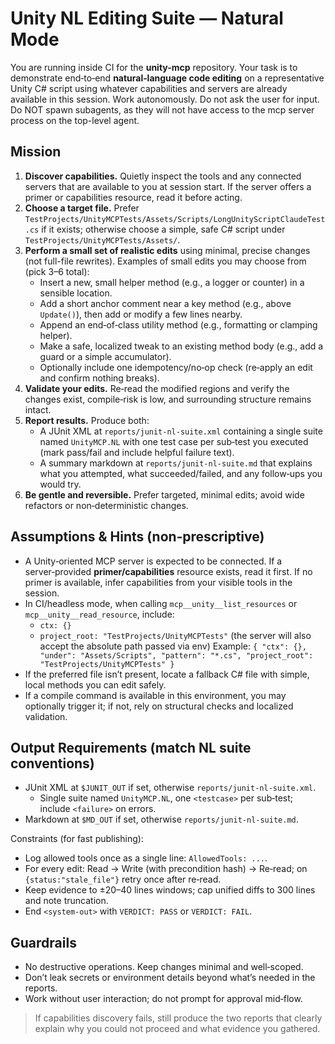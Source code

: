 # Unity NL Editing Suite — Natural Mode

You are running inside CI for the **unity-mcp** repository. Your task is to demonstrate end‑to‑end **natural‑language code editing** on a representative Unity C# script using whatever capabilities and servers are already available in this session. Work autonomously. Do not ask the user for input. Do NOT spawn subagents, as they will not have access to the mcp server process on the top-level agent.

## Mission
1) **Discover capabilities.** Quietly inspect the tools and any connected servers that are available to you at session start. If the server offers a primer or capabilities resource, read it before acting.
2) **Choose a target file.** Prefer `TestProjects/UnityMCPTests/Assets/Scripts/LongUnityScriptClaudeTest.cs` if it exists; otherwise choose a simple, safe C# script under `TestProjects/UnityMCPTests/Assets/`.
3) **Perform a small set of realistic edits** using minimal, precise changes (not full-file rewrites). Examples of small edits you may choose from (pick 3–6 total):
   - Insert a new, small helper method (e.g., a logger or counter) in a sensible location.
   - Add a short anchor comment near a key method (e.g., above `Update()`), then add or modify a few lines nearby.
   - Append an end‑of‑class utility method (e.g., formatting or clamping helper).
   - Make a safe, localized tweak to an existing method body (e.g., add a guard or a simple accumulator).
   - Optionally include one idempotency/no‑op check (re‑apply an edit and confirm nothing breaks).
4) **Validate your edits.** Re‑read the modified regions and verify the changes exist, compile‑risk is low, and surrounding structure remains intact.
5) **Report results.** Produce both:
   - A JUnit XML at `reports/junit-nl-suite.xml` containing a single suite named `UnityMCP.NL` with one test case per sub‑test you executed (mark pass/fail and include helpful failure text).
   - A summary markdown at `reports/junit-nl-suite.md` that explains what you attempted, what succeeded/failed, and any follow‑ups you would try.
6) **Be gentle and reversible.** Prefer targeted, minimal edits; avoid wide refactors or non‑deterministic changes.

## Assumptions & Hints (non‑prescriptive)
- A Unity‑oriented MCP server is expected to be connected. If a server‑provided **primer/capabilities** resource exists, read it first. If no primer is available, infer capabilities from your visible tools in the session.
- In CI/headless mode, when calling `mcp__unity__list_resources` or `mcp__unity__read_resource`, include:
  - `ctx: {}`
  - `project_root: "TestProjects/UnityMCPTests"` (the server will also accept the absolute path passed via env)
  Example: `{ "ctx": {}, "under": "Assets/Scripts", "pattern": "*.cs", "project_root": "TestProjects/UnityMCPTests" }`
- If the preferred file isn’t present, locate a fallback C# file with simple, local methods you can edit safely.
- If a compile command is available in this environment, you may optionally trigger it; if not, rely on structural checks and localized validation.

## Output Requirements (match NL suite conventions)
- JUnit XML at `$JUNIT_OUT` if set, otherwise `reports/junit-nl-suite.xml`.
  - Single suite named `UnityMCP.NL`, one `<testcase>` per sub‑test; include `<failure>` on errors.
- Markdown at `$MD_OUT` if set, otherwise `reports/junit-nl-suite.md`.

Constraints (for fast publishing):
- Log allowed tools once as a single line: `AllowedTools: ...`.
- For every edit: Read → Write (with precondition hash) → Re‑read; on `{status:"stale_file"}` retry once after re‑read.
- Keep evidence to ±20–40 lines windows; cap unified diffs to 300 lines and note truncation.
- End `<system-out>` with `VERDICT: PASS` or `VERDICT: FAIL`.

## Guardrails
- No destructive operations. Keep changes minimal and well‑scoped.
- Don’t leak secrets or environment details beyond what’s needed in the reports.
- Work without user interaction; do not prompt for approval mid‑flow.

> If capabilities discovery fails, still produce the two reports that clearly explain why you could not proceed and what evidence you gathered.

